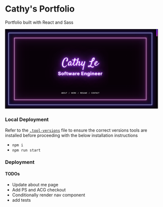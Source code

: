 # Cathy's Portfolio

Portfolio built with React and Sass

![alt text](/src/assets/portfolio-image.png)

### Local Deployment

Refer to the [`.tool-versions`](.tool-versions) file to ensure the correct versions tools are
installed before proceeding with the below installation instructions

- `npm i`
- `npm run start`

### Deployment

#### TODOs

- Update about me page
- Add PS and ACG checkout
- Conditionally render nav component
- add tests
